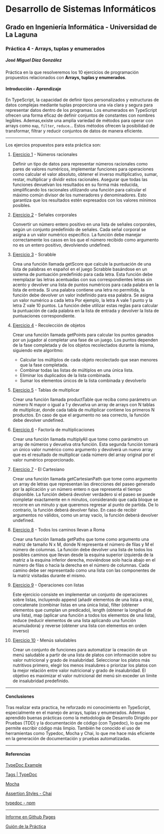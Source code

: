 # **Desarrollo de Sistemas Informáticos**

## Grado en Ingeniería Informática - Universidad de La Laguna

### Práctica 4 - Arrays, tuplas y enumerados

##### José Miguel Díaz González

Práctica en la que resolveremos los 10 ejercicios de programación propuestos relacionados con **Arrays, tuplas y enumerados**.

#### Introducción - Aprendizaje

En TypeScript, la capacidad de definir tipos personalizados y estructuras de datos complejas mediante tuplas proporciona una vía clara y segura para representar datos dentro de los programas.
Los enumerados en TypeScript ofrecen una forma eficaz de definir conjuntos de constantes con nombres legibles.
Ademas,existe una amplia variedad de métodos para operar con arrays como `map`, `filter`, `reduce`... Estos métodos ofrecen la posibilidad de transformar, filtrar y reducir conjuntos de datos de manera eficiente.

---

Los ejercios propuestos para esta práctica son:

1. [Ejercicio 1](https://ull-esit-inf-dsi-2324.github.io/ull-esit-inf-dsi-23-24-prct04-arrays-tuples-enums-alu0101203294/modules/Ejercicio_1___N_meros_racionales.html) - Números racionales

   Definir un tipo de datos para representar números racionales como pares de valores numéricos, implementar funciones para operaciones como calcular el valor absoluto, obtener el inverso multiplicativo, sumar, restar, multiplicar y dividir estos racionales. Asegurar que todas las funciones devuelvan los resultados en su forma más reducida, simplificando los racionales utilizando una función para calcular el máximo común divisor de los numeradores y denominadores. Esto garantiza que los resultados estén expresados con los valores mínimos posibles.
2. [Ejercicio 2](https://ull-esit-inf-dsi-2324.github.io/ull-esit-inf-dsi-23-24-prct04-arrays-tuples-enums-alu0101203294/modules/Ejercicio_2___Se_ales_corporales.html) - Señales corporales

   Convertir un número entero positivo en una lista de señales corporales, según un conjunto predefinido de señales. Cada señal corporal se asigna a un valor numérico específico. La función debe manejar correctamente los casos en los que el número recibido como argumento no es un entero positivo, devolviendo undefined.
3. [Ejercicio 3](https://ull-esit-inf-dsi-2324.github.io/ull-esit-inf-dsi-23-24-prct04-arrays-tuples-enums-alu0101203294/modules/Ejercicio_3___Scrabble.html) - Scrabble

   Crea una función llamada getScore que calcule la puntuación de una lista de palabras en español en el juego Scrabble basándose en un sistema de puntuación predefinido para cada letra. Esta función debe reemplazar las letras acentuadas con sus correspondientes letras sin acento y devolver una lista de puntos numéricos para cada palabra en la lista de entrada. Si una palabra contiene una letra no permitida, la función debe devolver un valor indefinido para esa palabra. Se asigna un valor numérico a cada letra Por ejemplo, la letra A vale 1 punto y la letra Z vale 10 puntos. La función debe utilizar estas reglas para calcular la puntuación de cada palabra en la lista de entrada y devolver la lista de puntuaciones correspondiente.
4. [Ejercicio 4](https://ull-esit-inf-dsi-2324.github.io/ull-esit-inf-dsi-23-24-prct04-arrays-tuples-enums-alu0101203294/modules/Ejercicio_4___Recolecci_n_de_objetos.html) - Recolección de objetos

   Crear una función llamada getPoints para calcular los puntos ganados por un jugador al completar una fase de un juego. Los puntos dependen de la fase completada y de los objetos recolectados durante la misma, siguiendo este algoritmo:

   * Calcular los múltiplos de cada objeto recolectado que sean menores que la fase completada.
   * Combinar todas las listas de múltiplos en una única lista.
   * Eliminar los duplicados de la lista combinada.
   * Sumar los elementos únicos de la lista combinada y devolverlo
5. [Ejercicio 5](https://ull-esit-inf-dsi-2324.github.io/ull-esit-inf-dsi-23-24-prct04-arrays-tuples-enums-alu0101203294/modules/Ejercicio_5___Tablas_de_multiplicar.html) - Tablas de multiplicar

   Crear una función llamada productTable que reciba como parámetro un número N mayor o igual a 1 y devuelva un array de arrays con N tablas de multiplicar, donde cada tabla de multiplicar contiene los primeros N productos. En caso de que el argumento no sea correcto, la función debe devolver undefined.
6. [Ejercicio 6](https://ull-esit-inf-dsi-2324.github.io/ull-esit-inf-dsi-23-24-prct04-arrays-tuples-enums-alu0101203294/modules/Ejercicio_6___Factor_a_de_multiplicaciones.html) - Factoría de multiplicaciones

   Crear una función llamada multiplyAll que tome como parámetro un array de números y devuelva otra función. Esta segunda función tomará un único valor numérico como argumento y devolverá un nuevo array que es el resultado de multiplicar cada número del array original por el valor numérico proporcionado.
7. [Ejercicio 7](https://ull-esit-inf-dsi-2324.github.io/ull-esit-inf-dsi-23-24-prct04-arrays-tuples-enums-alu0101203294/modules/Ejercicio_7___El_Cartesiano.html) - El Cartesiano

   Crear una función llamada getCartesianPath que tome como argumento un array de letras que representan las direcciones del paseo generado por la aplicación y un número entero n que representa el tiempo disponible. La función deberá devolver verdadero si el paseo se puede completar exactamente en n minutos, considerando que cada bloque se recorre en un minuto y que queremos regresar al punto de partida. De lo contrario, la función deberá devolver falso. En caso de recibir argumentos no válidos, como un array vacío, la función deberá devolver undefined.
8. [Ejercicio 8](https://ull-esit-inf-dsi-2324.github.io/ull-esit-inf-dsi-23-24-prct04-arrays-tuples-enums-alu0101203294/modules/Ejercicio_8___Todos_los_caminos_llevan_a_Roma.html) - Todos los caminos llevan a Roma

   Crear una función llamada getPaths que tome como argumento una matriz de tamaño N x M, donde N representa el número de filas y M el número de columnas. La función debe devolver una lista de todos los posibles caminos que llevan desde la esquina superior izquierda de la matriz a la esquina inferior derecha, moviéndose solo hacia abajo en el número de filas o hacia la derecha en el número de columnas. Cada camino debe ser representado como una lista con las componentes de la matriz visitadas durante el mismo.
9. [Ejercicio 9](https://ull-esit-inf-dsi-2324.github.io/ull-esit-inf-dsi-23-24-prct04-arrays-tuples-enums-alu0101203294/modules/Ejercicio_9___Operaciones_con_listas.html) - Operaciones con listas

   Este ejercicio consiste en implementar un conjunto de operaciones sobre listas, incluyendo append (añadir elementos de una lista a otra), concatenate (combinar listas en una única lista), filter (obtener elementos que cumplan un predicado), length (obtener la longitud de una lista), map (aplicar una función a todos los elementos de una lista), reduce (reducir elementos de una lista aplicando una función acumuladora) y reverse (obtener una lista con elementos en orden inverso)
10. [Ejercicio 10](https://ull-esit-inf-dsi-2324.github.io/ull-esit-inf-dsi-23-24-prct04-arrays-tuples-enums-alu0101203294/modules/ejercicio10.html) - Menús saludables

    Crear un conjunto de funciones para automatizar la creación de un menú saludable a partir de una lista de platos con información sobre su valor nutricional y grado de insalubridad. Seleccionar los platos más nutritivos primero, elegir los menos insalubres o priorizar los platos con la mejor relación entre valor nutricional y grado de insalubridad. El objetivo es maximizar el valor nutricional del menú sin exceder un límite de insalubridad predefinido.

---

#### Conclusiones

Tras realizar esta practica, he reforzado mi conocimiento en TypeScript, especialmente en el manejo de arrays, tuplas y enumerados. Ademas aprendido buenas prácticas como la metodología de Desarrollo Dirigido por Pruebas (TDD) y la documentación de código (con Typedoc), lo que me permite escribir código más limpio. También he conocido el uso de herramientas como Typedoc, Mocha y Chai, lo que me hace más eficiente en la generación de documentación y pruebas automatizadas.

---

#### Referencias

[TypeDoc Example](https://typedoc.org/example/index.html)

[Tags | TypeDoc](https://typedoc.org/guides/tags/)

[Mocha](https://mochajs.org/)

[Assertion Styles - Chai](https://www.chaijs.com/guide/styles/)

[typedoc - npm](https://www.npmjs.com/package/typedoc)

---

[Informe en Github Pages](https://ull-esit-inf-dsi-2324.github.io/ull-esit-inf-dsi-23-24-prct04-arrays-tuples-enums-alu0101203294/)

[Guión de la Práctica](https://ull-esit-inf-dsi-2324.github.io/prct04-arrays-tuples-enums/)
